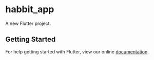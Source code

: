 # habbit_app

A new Flutter project.

## Getting Started

For help getting started with Flutter, view our online
[documentation](https://flutter.io/).
